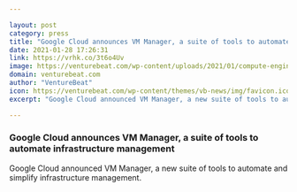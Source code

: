 ```yaml
---

layout: post
category: press
title: "Google Cloud announces VM Manager, a suite of tools to automate infrastructure management"
date: 2021-01-28 17:26:31
link: https://vrhk.co/3t6o4Uv
image: https://venturebeat.com/wp-content/uploads/2021/01/compute-engine-e1611849990742.jpg?w=1200&strip=all
domain: venturebeat.com
author: "VentureBeat"
icon: https://venturebeat.com/wp-content/themes/vb-news/img/favicon.ico
excerpt: "Google Cloud announced VM Manager, a new suite of tools to automate and simplify infrastructure management."

---
```


### Google Cloud announces VM Manager, a suite of tools to automate infrastructure management

Google Cloud announced VM Manager, a new suite of tools to automate and simplify infrastructure management.